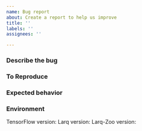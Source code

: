 ```yaml
---
name: Bug report
about: Create a report to help us improve
title: ''
labels: ''
assignees: ''

---
```


### Describe the bug
<!-- A clear and concise description of what the bug is. -->

### To Reproduce
<!-- Include a code example or the steps that led to the problem. Please try to be as specific as possible. -->

### Expected behavior
<!-- A clear and concise description of what you expected to happen. -->

### Environment

TensorFlow version: 
Larq version: 
Larq-Zoo version:

